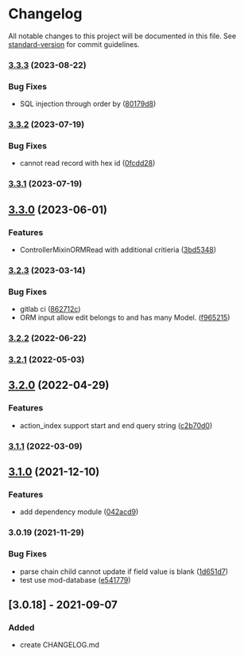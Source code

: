 # Changelog

All notable changes to this project will be documented in this file. See [standard-version](https://github.com/conventional-changelog/standard-version) for commit guidelines.

### [3.3.3](https://gitlab.com/kohana-js/controller-mixins/orm/compare/v3.3.2...v3.3.3) (2023-08-22)


### Bug Fixes

* SQL injection through order by ([80179d8](https://gitlab.com/kohana-js/controller-mixins/orm/commit/80179d8e838c0c0ffb7865f4e48e19ea6a61aa88))

### [3.3.2](https://gitlab.com/kohana-js/controller-mixins/orm/compare/v3.3.1...v3.3.2) (2023-07-19)


### Bug Fixes

* cannot read record with hex id ([0fcdd28](https://gitlab.com/kohana-js/controller-mixins/orm/commit/0fcdd28e0cb6c6f36497f3d3a6740df36340d561))

### [3.3.1](https://gitlab.com/kohana-js/controller-mixins/orm/compare/v3.3.0...v3.3.1) (2023-07-19)

## [3.3.0](https://gitlab.com/kohana-js/controller-mixins/orm/compare/v3.2.3...v3.3.0) (2023-06-01)


### Features

* ControllerMixinORMRead with additional critieria ([3bd5348](https://gitlab.com/kohana-js/controller-mixins/orm/commit/3bd53487d7360902b53df74bd0b9a66adbd12dba))

### [3.2.3](https://gitlab.com/kohana-js/controller-mixins/orm/compare/v3.2.2...v3.2.3) (2023-03-14)


### Bug Fixes

* gitlab ci ([862712c](https://gitlab.com/kohana-js/controller-mixins/orm/commit/862712c0a3249c257081679bdfcd5f84a4778838))
* ORM input allow edit belongs to and has many Model. ([f965215](https://gitlab.com/kohana-js/controller-mixins/orm/commit/f965215e412d332e839fe0b2f7ddb394243a5d2d))

### [3.2.2](https://gitlab.com/kohana-js/controller-mixins/orm/compare/v3.2.1...v3.2.2) (2022-06-22)

### [3.2.1](https://gitlab.com/kohana-js/controller-mixins/orm/compare/v3.2.0...v3.2.1) (2022-05-03)

## [3.2.0](https://gitlab.com/kohana-js/controller-mixins/orm/compare/v3.1.1...v3.2.0) (2022-04-29)


### Features

* action_index support start and end query string ([c2b70d0](https://gitlab.com/kohana-js/controller-mixins/orm/commit/c2b70d06dfe8b4f37b53104f265ebd4ac6f8cfcb))

### [3.1.1](https://gitlab.com/kohana-js/controller-mixins/orm/compare/v3.1.0...v3.1.1) (2022-03-09)

## [3.1.0](https://gitlab.com/kohana-js/controller-mixins/orm/compare/v3.0.19...v3.1.0) (2021-12-10)


### Features

* add dependency module ([042acd9](https://gitlab.com/kohana-js/controller-mixins/orm/commit/042acd95e0332223946ed590192906b1ac1c0c99))

### 3.0.19 (2021-11-29)


### Bug Fixes

* parse chain child cannot update if field value is blank ([1d651d7](https://gitlab.com/kohana-js/controller-mixins/orm/commit/1d651d7578b1c2e8be506a5491d7f19366cecfb9))
* test use mod-database ([e541779](https://gitlab.com/kohana-js/controller-mixins/orm/commit/e54177936c21ceaa828b064808221ac3b97a91c8))

## [3.0.18] - 2021-09-07
### Added
- create CHANGELOG.md